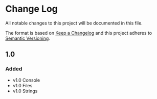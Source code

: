 
# Change Log

All notable changes to this project will be documented in this file.

The format is based on [Keep a Changelog](https://keepachangelog.com/)
and this project adheres to [Semantic Versioning](https://semver.org/).

## 1.0

### Added

- v1.0 Console
- v1.0 Files
- v1.0 Strings
